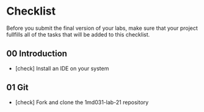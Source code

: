 # Checklist

Before you submit the final version of your labs, make sure that your project fullfills all of the tasks that will be added to this checklist.

## 00 Introduction

- [check] Install an IDE on your system

## 01 Git

- [check] Fork and clone the 1md031-lab-21 repository
